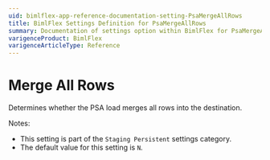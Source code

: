 ```yaml
---
uid: bimlflex-app-reference-documentation-setting-PsaMergeAllRows
title: BimlFlex Settings Definition for PsaMergeAllRows
summary: Documentation of settings option within BimlFlex for PsaMergeAllRows
varigenceProduct: BimlFlex
varigenceArticleType: Reference
---
```


# Merge All Rows

Determines whether the PSA load merges all rows into the destination.

Notes:
* This setting is part of the `Staging Persistent` settings category.
 * The default value for this setting is `N`.